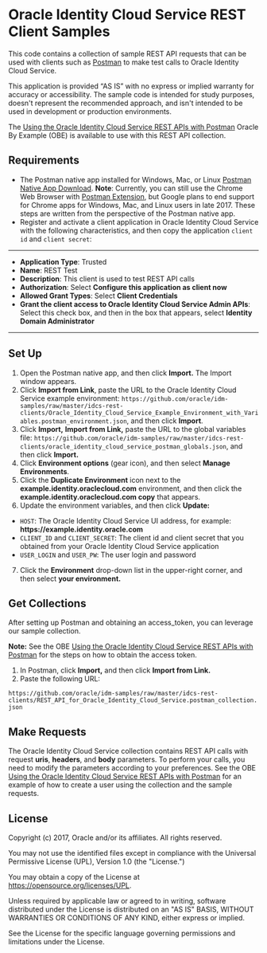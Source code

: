 ﻿# Oracle Identity Cloud Service REST Client Samples

This code contains a collection of sample REST API requests that can be used with clients such as [Postman](http://getpostman.com) to make test calls to Oracle Identity Cloud Service. 

This application is provided “AS IS” with no express or implied warranty for accuracy or accessibility. The sample code is intended for study purposes, doesn't represent the recommended approach, and isn't intended to be used in development or production environments.

The [Using the Oracle Identity Cloud Service REST APIs with Postman](https://apexapps.oracle.com/pls/apex/f?p=44785:112:13055075037206::::P112_CONTENT_ID,P112_PREV_PAGE:13484) Oracle By Example (OBE) is available to use with this REST API collection. 

## Requirements

- The Postman native app installed for Windows, Mac, or Linux [Postman Native App Download](https://www.getpostman.com/apps).
    **Note**: Currently, you can still use the Chrome Web Browser with [Postman Extension](https://chrome.google.com/webstore/detail/postman-rest-client-packa/fhbjgbiflinjbdggehcddcbncdddomop), but Google plans to end support for Chrome apps for Windows, Mac, and Linux users in late 2017. These steps are written from the perspective of the Postman native app.
- Register and activate a client application in Oracle Identity Cloud Service with the following characteristics, and then copy the application `client id` and `client secret`:

---
- **Application Type**: Trusted
- **Name**: REST Test
- **Description**: This client is used to test REST API calls
- **Authorization**: Select **Configure this application as client now**
- **Allowed Grant Types**: Select **Client Credentials**
- **Grant the client access to Oracle Identity Cloud Service Admin APIs**: Select this check box, and then in the box that appears, select **Identity Domain Administrator**
---

## Set Up
1. Open the Postman native app, and then click **Import.** The Import window appears.
2. Click **Import from Link**, paste the URL to the Oracle Identity Cloud Service example environment: `https://github.com/oracle/idm-samples/raw/master/idcs-rest-clients/Oracle_Identity_Cloud_Service_Example_Environment_with_Variables.postman_environment.json`, and then click **Import**.
3. Click **Import,** **Import from Link,** paste the URL to the global variables file: `https://github.com/oracle/idm-samples/raw/master/idcs-rest-clients/oracle_identity_cloud_service_postman_globals.json`, and then click **Import.**
4. Click **Environment options** (gear icon), and then select **Manage Environments**.
5. Click the **Duplicate Environment** icon next to the **example.identity.oraclecloud.com** environment, and then click the **example.identity.oraclecloud.com copy** that appears.
6. Update the environment variables, and then click **Update:**

 - `HOST`: The Oracle Identity Cloud Service UI address, for example: **https://**example**.identity.oracle.com**
 - `CLIENT_ID` and `CLIENT_SECRET`: The client id and client secret that you obtained from your Oracle Identity Cloud Service application
 - `USER_LOGIN` and `USER_PW`: The user login and password

7. Click the **Environment** drop-down list in the upper-right corner, and then select **your environment.**

## Get Collections
After setting up Postman and obtaining an access_token, you can leverage our sample collection.

**Note:** See the OBE [Using the Oracle Identity Cloud Service REST APIs with Postman](https://apexapps.oracle.com/pls/apex/f?p=44785:112:13055075037206::::P112_CONTENT_ID,P112_PREV_PAGE:13484) for the steps on how to obtain the access token.

1. In Postman, click **Import,** and then click **Import from Link.**
2. Paste the following URL:

`https://github.com/oracle/idm-samples/raw/master/idcs-rest-clients/REST_API_for_Oracle_Identity_Cloud_Service.postman_collection.json`

## Make Requests
The Oracle Identity Cloud Service collection contains REST API calls with request **uris**, **headers**, and **body** parameters. To perform your calls, you need to modify the parameters according to your preferences. See the OBE [Using the Oracle Identity Cloud Service REST APIs with Postman](http://www.oracle.com/webfolder/technetwork/tutorials/obe/cloud/idcs/idcs_rest_postman_obe/rest_postman.html) for an example of how to create a user using the collection and the sample requests.

## License

Copyright (c) 2017, Oracle and/or its affiliates. All rights reserved.

You may not use the identified files except in compliance with the
Universal Permissive License (UPL), Version 1.0 (the "License.")

You may obtain a copy of the License at
https://opensource.org/licenses/UPL. 

Unless required by applicable law or agreed to in writing, software
distributed under the License is distributed on an "AS IS" BASIS, WITHOUT
WARRANTIES OR CONDITIONS OF ANY KIND, either express or implied.

See the License for the specific language governing permissions and
limitations under the License.